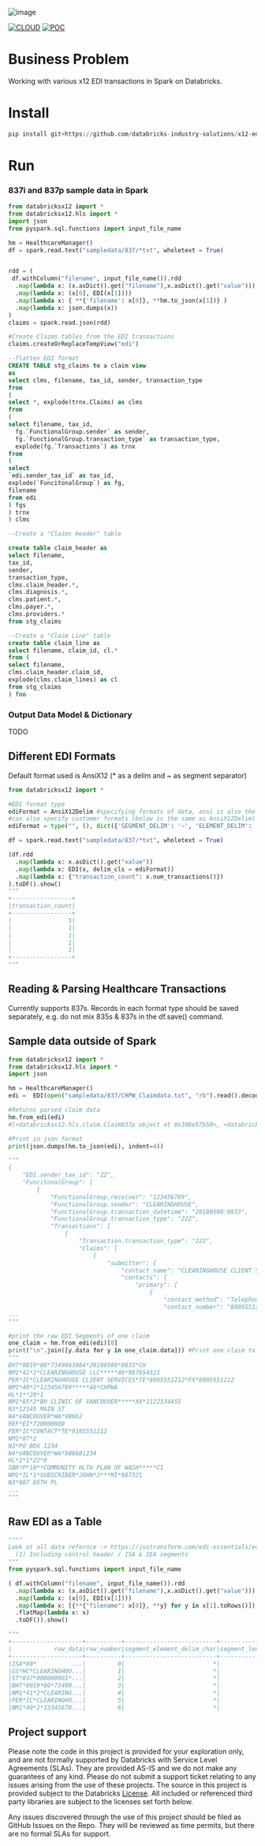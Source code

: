 ![image](https://raw.githubusercontent.com/databricks-industry-solutions/.github/main/profile/solacc_logo_wide.png)

[![CLOUD](https://img.shields.io/badge/CLOUD-ALL-blue?logo=googlecloud&style=for-the-badge)](https://cloud.google.com/databricks)
[![POC](https://img.shields.io/badge/POC-10_days-green?style=for-the-badge)](https://databricks.com/try-databricks)

# Business Problem 

Working with various x12 EDI transactions in Spark on Databricks.

# Install

```python
pip install git+https://github.com/databricks-industry-solutions/x12-edi-parser
```

# Run 

### 837i and 837p sample data in Spark

```python
from databricksx12 import *
from databricksx12.hls import *
import json
from pyspark.sql.functions import input_file_name

hm = HealthcareManager()
df = spark.read.text("sampledata/837/*txt", wholetext = True)


rdd = (
 df.withColumn("filename", input_file_name()).rdd
  .map(lambda x: (x.asDict().get("filename"),x.asDict().get("value")))
  .map(lambda x: (x[0], EDI(x[1])))
  .map(lambda x: { **{'filename': x[0]}, **hm.to_json(x[1])} )
  .map(lambda x: json.dumps(x))
)
claims = spark.read.json(rdd)

#Create Claims tables from the EDI transactions
claims.createOrReplaceTempView("edi")
```

``` SQL
--flatten EDI format
CREATE TABLE stg_claims to a claim view
as 
select clms, filename, tax_id, sender, transaction_type 
from 
(
select *, explode(trnx.Claims) as clms
from
(
select filename, tax_id, 
  fg.`FunctionalGroup.sender` as sender, 
  fg.`FunctionalGroup.transaction_type` as transaction_type,
  explode(fg.`Transactions`) as trnx
from 
(
select
`edi.sender_tax_id` as tax_id,
explode(`FuncitonalGroup`) as fg,
filename
from edi
) fgs
) trnx
) clms 

--Create a "Claims Header" table

create table claim_header as 
select filename, 
tax_id, 
sender,
transaction_type, 
clms.claim_header.*, 
clms.diagnosis.*,
clms.patient.*,
clms.payer.*,
clms.providers.*
from stg_claims

--Create a "Claim Line" table  
create table claim_line as 
select filename, claim_id, cl.*
from (
select filename, 
clms.claim_header.claim_id, 
explode(clms.claim_lines) as cl 
from stg_claims
) foo

```

### Output Data Model & Dictionary

TODO 

## Different EDI Formats 

Default format used is AnsiX12 (* as a delim and ~ as segment separator)

```python
from databricksx12 import *

#EDI format type
ediFormat = AnsiX12Delim #specifying formats of data, ansi is also the default if nothing is specified
#can also specify customer formats (below is the same as AnsiX12Delim)
ediFormat = type("", (), dict({'SEGMENT_DELIM': '~', 'ELEMENT_DELIM': '*', 'SUB_DELIM': ':'}))

df = spark.read.text("sampledata/837/*txt", wholetext = True)

(df.rdd
  .map(lambda x: x.asDict().get("value"))
  .map(lambda x: EDI(x, delim_cls = ediFormat))
  .map(lambda x: {"transaction_count": x.num_transactions()})
).toDF().show()
"""
+-----------------+
|transaction_count|
+-----------------+
|                5|
|                1|
|                1|
|                1|
|                1|
+-----------------+
"""
```

## Reading & Parsing Healthcare Transactions

Currently supports 837s. Records in each format type should be saved separately, e.g. do not mix 835s & 837s in the df.save() command.

## Sample data outside of Spark

```python
from databricksx12 import *
from databricksx12.hls import *
import json

hm = HealthcareManager()
edi =  EDI(open("sampledata/837/CHPW_Claimdata.txt", "rb").read().decode("utf-8"))

#Returns parsed claim data
hm.from_edi(edi) 
#[<databricksx12.hls.claim.Claim837p object at 0x106e57b50>, <databricksx12.hls.claim.Claim837p object at 0x106e57c40>, <databricksx12.hls.claim.Claim837p object at 0x106e57eb0>, <databricksx12.hls.claim.Claim837p object at 0x106e57b20>, <databricksx12.hls.claim.Claim837p object at 0x106e721f0>]

#Print in json format
print(json.dumps(hm.to_json(edi), indent=4)) 

"""
{
    "EDI.sender_tax_id": "ZZ",
    "FuncitonalGroup": [
        {
            "FunctionalGroup.receiver": "123456789",
            "FunctionalGroup.sender": "CLEARINGHOUSE",
            "FunctionalGroup.transaction_datetime": "20180508:0833",
            "FunctionalGroup.transaction_type": "222",
            "Transactions": [
                {
                    "Transaction.transaction_type": "222",
                    "Claims": [
                        {
                            "submitter": {
                                "contact_name": "CLEARINGHOUSE CLIENT SERVICES",
                                "contacts": {
                                    "primary": [
                                        {
                                            "contact_method": "Telephone",
                                            "contact_number": "8005551212",
...
"""

#print the raw EDI Segments of one claim
one_claim = hm.from_edi(edi)[0]
print("\n".join([y.data for y in one_claim.data])) #Print one claim to look at the segments of it
"""
BHT*0019*00*7349063984*20180508*0833*CH
NM1*41*2*CLEARINGHOUSE LLC*****46*987654321
PER*IC*CLEARINGHOUSE CLIENT SERVICES*TE*8005551212*FX*8005551212
NM1*40*2*123456789*****46*CHPWA
HL*1**20*1
NM1*85*2*BH CLINIC OF VANCOUVER*****XX*1122334455
N3*12345 MAIN ST
N4*VANCOUVER*WA*98662
REF*EI*720000000
PER*IC*CONTACT*TE*9185551212
NM1*87*2
N3*PO BOX 1234
N4*VANCOUVER*WA*986681234
HL*2*1*22*0
SBR*P*18**COMMUNITY HLTH PLAN OF WASH*****CI
NM1*IL*1*SUBSCRIBER*JOHN*J***MI*987321
N3*987 65TH PL
...
"""
```

## Raw EDI as a Table 

```python
""""
Look at all data refernce -> https://justransform.com/edi-essentials/edi-structure/
  (1) Including control header / ISA & IEA segments
"""
from pyspark.sql.functions import input_file_name

( df.withColumn("filename", input_file_name()).rdd
  .map(lambda x: (x.asDict().get("filename"),x.asDict().get("value")))
  .map(lambda x: (x[0], EDI(x[1])))
  .map(lambda x: [{**{"filename": x[0]}, **y} for y in x[1].toRows()])
  .flatMap(lambda x: x)
  .toDF()).show()

"""
+--------------------+----------+--------------------------+--------------+------------+-----------------------------+--------+
|            row_data|row_number|segment_element_delim_char|segment_length|segment_name|segment_subelement_delim_char|filename|
+--------------------+----------+--------------------------+--------------+------------+-----------------------------+--------+
|ISA*00*          ...|         0|                         *|            17|         ISA|                            :|file:///|
|GS*HC*CLEARINGHOU...|         1|                         *|             9|          GS|                            :|file:///|
|ST*837*000000001*...|         2|                         *|             4|          ST|                            :|file:///|
|BHT*0019*00*73490...|         3|                         *|             7|         BHT|                            :|file:///|
|NM1*41*2*CLEARING...|         4|                         *|            10|         NM1|                            :|file:///|
|PER*IC*CLEARINGHO...|         5|                         *|             7|         PER|                            :|file:///|
|NM1*40*2*12345678...|         6|                         *|            10|         NM1|                            :|file:///|
```

## Project support 

Please note the code in this project is provided for your exploration only, and are not formally supported by Databricks with Service Level Agreements (SLAs). They are provided AS-IS and we do not make any guarantees of any kind. Please do not submit a support ticket relating to any issues arising from the use of these projects. The source in this project is provided subject to the Databricks [License](./LICENSE). All included or referenced third party libraries are subject to the licenses set forth below.

Any issues discovered through the use of this project should be filed as GitHub Issues on the Repo. They will be reviewed as time permits, but there are no formal SLAs for support. 
